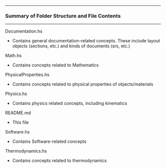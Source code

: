 --------------------------------------------------
### Summary of Folder Structure and File Contents
--------------------------------------------------

Documentation.hs
  - Contains general documentation-related concepts. These include layout objects (sections, etc.) and kinds of documents (srs, etc.)

Math.hs
  - Contains concepts related to Mathematics

PhysicalProperties.hs
  - Contains concepts related to physical properties of objects/materials

Physics.hs
  - Contains physics related concepts, including kinematics

README.md
  - This file

Software.hs
  - Contains Software-related concepts

Thermodynamics.hs
  - Contains concepts related to thermodynamics
  